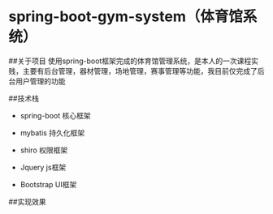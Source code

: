 # spring-boot-gym-system（体育馆系统）

##关于项目
使用spring-boot框架完成的体育馆管理系统，是本人的一次课程实贱，主要有后台管理，器材管理，场地管理，赛事管理等功能，我目前仅完成了后台用户管理的功能

##技术栈

* spring-boot 核心框架
* mybatis 持久化框架
* shiro  权限框架

* Jquery   js框架
* Bootstrap UI框架

##实现效果


